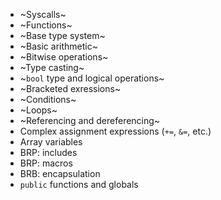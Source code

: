 - ~Syscalls~
- ~Functions~
- ~Base type system~
- ~Basic arithmetic~
- ~Bitwise operations~
- ~Type casting~
- ~`bool` type and logical operations~
- ~Bracketed exressions~
- ~Conditions~
- ~Loops~
- ~Referencing and dereferencing~
- Complex assignment expressions (`+=`, `&=`, etc.)
- Array variables
- BRP: includes
- BRP: macros
- BRB: encapsulation
- `public` functions and globals